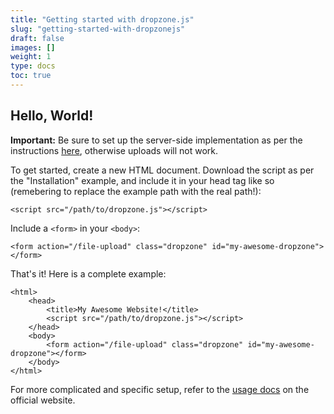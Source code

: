 ```yaml
---
title: "Getting started with dropzone.js"
slug: "getting-started-with-dropzonejs"
draft: false
images: []
weight: 1
type: docs
toc: true
---
```


## Hello, World!
**Important:** Be sure to set up the server-side implementation as per the instructions [here][1], otherwise uploads will not work.

To get started, create a new HTML document. Download the script as per the "Installation" example, and include it in your head tag like so (remebering to replace the example path with the real path!):

`<script src="/path/to/dropzone.js"></script>`

Include a `<form>` in your `<body>`:

`<form action="/file-upload" class="dropzone" id="my-awesome-dropzone"></form>`

That's it! Here is a complete example:


    <html>
        <head>
            <title>My Awesome Website!</title>
            <script src="/path/to/dropzone.js"></script>
        </head>
        <body>
            <form action="/file-upload" class="dropzone" id="my-awesome-dropzone"></form>
        </body>
    </html>


For more complicated and specific setup, refer to the [ usage docs][2] on the official website.


  [1]: http://www.dropzonejs.com/#server-side-implementation
  [2]: http://www.dropzonejs.com/#usage

